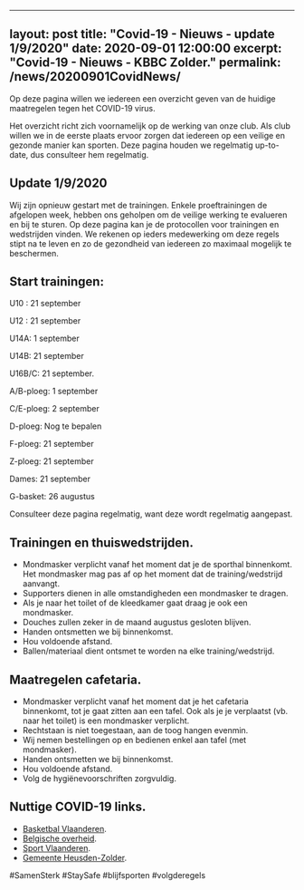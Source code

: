 
---
layout: post
title: "Covid-19 - Nieuws - update 1/9/2020"
date: 2020-09-01 12:00:00
excerpt: "Covid-19 - Nieuws - KBBC Zolder."
permalink: /news/20200901CovidNews/
---

Op deze pagina willen we iedereen een overzicht geven van de huidige maatregelen tegen het COVID-19 virus.

Het overzicht richt zich voornamelijk op de werking van onze club.
Als club willen we in de eerste plaats ervoor zorgen dat iedereen op een veilige en gezonde manier kan sporten.
Deze pagina houden we regelmatig up-to-date, dus consulteer hem regelmatig.

## Update 1/9/2020

Wij zijn opnieuw gestart met de trainingen. Enkele proeftrainingen de afgelopen week, hebben ons geholpen om de veilige werking te evalueren en bij te sturen.
Op deze pagina kan je de protocollen voor trainingen en wedstrijden vinden. We rekenen op ieders medewerking om deze regels stipt na te leven en zo de gezondheid van iedereen zo maximaal mogelijk te beschermen.

## Start trainingen:
U10 : 21 september

U12 : 21 september

U14A: 1 september

U14B: 21 september

U16B/C: 21 september.

A/B-ploeg: 1 september

C/E-ploeg: 2 september

D-ploeg: Nog te bepalen

F-ploeg: 21 september

Z-ploeg: 21 september

Dames: 21 september

G-basket: 26 augustus

Consulteer deze pagina regelmatig, want deze wordt regelmatig aangepast.

## Trainingen en thuiswedstrijden.
- Mondmasker verplicht vanaf het moment dat je de sporthal binnenkomt. Het mondmasker mag pas af op het moment dat de training/wedstrijd aanvangt.
- Supporters dienen in alle omstandigheden een mondmasker te dragen. 
- Als je naar het toilet of de kleedkamer gaat draag je ook een mondmasker.
- Douches zullen zeker in de maand augustus gesloten blijven.
- Handen ontsmetten we bij binnenkomst.
- Hou voldoende afstand.
- Ballen/materiaal dient ontsmet te worden na elke training/wedstrijd.

## Maatregelen cafetaria.
- Mondmasker verplicht vanaf het moment dat je het cafetaria binnenkomt, tot je gaat zitten aan een tafel. Ook als je je verplaatst (vb. naar het toilet) is een mondmasker verplicht.
- Rechtstaan is niet toegestaan, aan de toog hangen evenmin.
- Wij nemen bestellingen op en bedienen enkel aan tafel (met mondmasker).
- Handen ontsmetten we bij binnenkomst.
- Hou voldoende afstand.
- Volg de hygiënevoorschriften zorgvuldig.

## Nuttige COVID-19 links.
- [Basketbal Vlaanderen](https://www.basketbal.vlaanderen/coronavirus-covid-19).
- [Belgische overheid](https://www.info-coronavirus.be/nl/).
- [Sport Vlaanderen](https://www.sport.vlaanderen/corona-en-sportbeoefening-in-vlaanderen/).
- [Gemeente Heusden-Zolder](https://www.heusden-zolder.be/coronavirus).

#SamenSterk #StaySafe #blijfsporten #volgderegels
